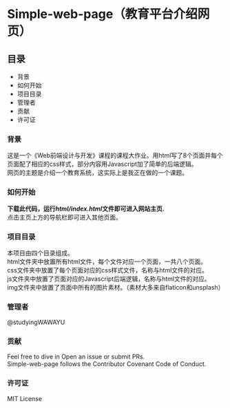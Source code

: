 # Simple-web-page（教育平台介绍网页）

## 目录
* 背景
* 如何开始
* 项目目录
* 管理者
* 贡献
* 许可证

### 背景
这是一个《Web前端设计与开发》课程的课程大作业。用html写了8个页面并每个页面配了相应的css样式，部分内容用Javascript加了简单的后端逻辑。
<br>网页的主题是介绍一个教育系统，这实际上是我正在做的一个课题。

### 如何开始
**下载此代码，运行*html/index.html*文件即可进入网站主页.**
<br>点击主页上方的导航栏即可进入其他页面。

### 项目目录
本项目由四个目录组成。
<br>html文件夹中放置所有html文件，每个文件对应一个页面，一共八个页面。
<br>css文件夹中放置了每个页面对应的css样式文件，名称与html文件的对应。
<br>js文件夹中放置了页面对应的Javascript后端逻辑，名称与html文件的对应。
<br>img文件夹中放置了页面中所有的图片素材。（素材大多来自flaticon和unsplash）

### 管理者
@studyingWAWAYU

### 贡献
Feel free to dive in Open an issue or submit PRs.  
Simple-web-page follows the Contributor Covenant Code of Conduct.

### 许可证
MIT License
